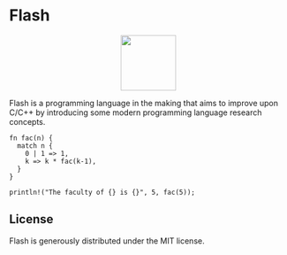 Flash
=====

<p align="center">
  <img height="100" src="https://github.com/samvv/Flash/blob/master/logo.png?raw=true" />
</p>

Flash is a programming language in the making that aims to improve upon C/C++
by introducing some modern programming language research concepts.

```
fn fac(n) {
  match n {
    0 | 1 => 1,
    k => k * fac(k-1),
  }
}

println!("The faculty of {} is {}", 5, fac(5));
```

## License

Flash is generously distributed under the MIT license.

